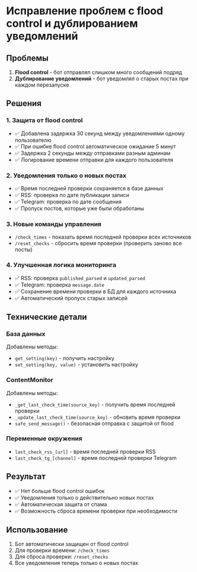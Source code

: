 # Исправление проблем с flood control и дублированием уведомлений

## Проблемы
1. **Flood control** - бот отправлял слишком много сообщений подряд
2. **Дублирование уведомлений** - бот уведомлял о старых постах при каждом перезапуске

## Решения

### 1. Защита от flood control
- ✅ Добавлена задержка 30 секунд между уведомлениями одному пользователю
- ✅ При ошибке flood control автоматическое ожидание 5 минут
- ✅ Задержка 2 секунды между отправками разным админам
- ✅ Логирование времени отправки для каждого пользователя

### 2. Уведомления только о новых постах
- ✅ Время последней проверки сохраняется в базе данных
- ✅ RSS: проверка по дате публикации записи
- ✅ Telegram: проверка по дате сообщения
- ✅ Пропуск постов, которые уже были обработаны

### 3. Новые команды управления
- `/check_times` - показать время последней проверки всех источников
- `/reset_checks` - сбросить время проверки (проверить заново все посты)

### 4. Улучшенная логика мониторинга
- ✅ RSS: проверка `published_parsed` и `updated_parsed`
- ✅ Telegram: проверка `message.date`
- ✅ Сохранение времени проверки в БД для каждого источника
- ✅ Автоматический пропуск старых записей

## Технические детали

### База данных
Добавлены методы:
- `get_setting(key)` - получить настройку
- `set_setting(key, value)` - установить настройку

### ContentMonitor
Добавлены методы:
- `_get_last_check_time(source_key)` - получить время последней проверки
- `_update_last_check_time(source_key)` - обновить время проверки
- `safe_send_message()` - безопасная отправка с защитой от flood

### Переменные окружения
- `last_check_rss_[url]` - время последней проверки RSS
- `last_check_tg_[channel]` - время последней проверки Telegram

## Результат
- ✅ Нет больше flood control ошибок
- ✅ Уведомления только о действительно новых постах
- ✅ Автоматическая защита от спама
- ✅ Возможность сброса времени проверки при необходимости

## Использование
1. Бот автоматически защищен от flood control
2. Для проверки времени: `/check_times`
3. Для сброса проверки: `/reset_checks`
4. Все уведомления теперь только о новых постах 